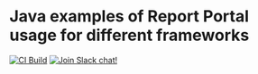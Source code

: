 # Java examples of Report Portal usage for different frameworks
[![CI Build](https://github.com/reportportal/examples-java/actions/workflows/ci.yml/badge.svg)](https://github.com/reportportal/examples-java/actions/workflows/ci.yml)
[![Join Slack chat!](https://img.shields.io/badge/slack-join-brightgreen.svg)](https://slack.epmrpp.reportportal.io/)
